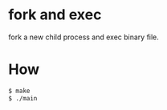 # fork and exec

fork a new child process and exec binary file.

# How

```bash
$ make
$ ./main
```

